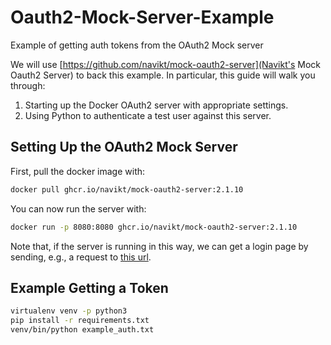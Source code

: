 # Oauth2-Mock-Server-Example
Example of getting auth tokens from the OAuth2 Mock server

We will use [https://github.com/navikt/mock-oauth2-server](Navikt's Mock Oauth2 Server) to back this example.
In particular, this guide will walk you through:

1)  Starting up the Docker OAuth2 server with appropriate settings.
2)  Using Python to authenticate a test user against this server.

## Setting Up the OAuth2 Mock Server

First, pull the docker image with:

```bash
docker pull ghcr.io/navikt/mock-oauth2-server:2.1.10
```

You can now run the server with:
```bash
docker run -p 8080:8080 ghcr.io/navikt/mock-oauth2-server:2.1.10
```

Note that, if the server is running in this way, we can get a login page by sending, e.g., a request to [this url](http://localhost:8080/default/authorize?client_id=foo&response_type=code&redirect_uri=http://localhost:3000&scope=openid).

## Example Getting a Token

```bash
virtualenv venv -p python3
pip install -r requirements.txt
venv/bin/python example_auth.txt
```
